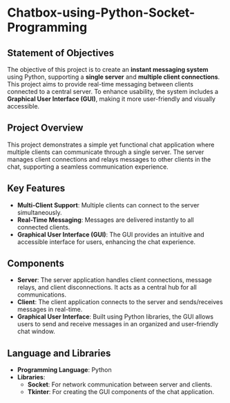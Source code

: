 # Chatbox-using-Python-Socket-Programming

## Statement of Objectives

The objective of this project is to create an **instant messaging system** using Python, supporting a **single server** and **multiple client connections**. This project aims to provide real-time messaging between clients connected to a central server. To enhance usability, the system includes a **Graphical User Interface (GUI)**, making it more user-friendly and visually accessible.

## Project Overview

This project demonstrates a simple yet functional chat application where multiple clients can communicate through a single server. The server manages client connections and relays messages to other clients in the chat, supporting a seamless communication experience.

## Key Features

- **Multi-Client Support**: Multiple clients can connect to the server simultaneously.
- **Real-Time Messaging**: Messages are delivered instantly to all connected clients.
- **Graphical User Interface (GUI)**: The GUI provides an intuitive and accessible interface for users, enhancing the chat experience.

## Components

- **Server**: The server application handles client connections, message relays, and client disconnections. It acts as a central hub for all communications.
- **Client**: The client application connects to the server and sends/receives messages in real-time.
- **Graphical User Interface**: Built using Python libraries, the GUI allows users to send and receive messages in an organized and user-friendly chat window.

## Language and Libraries

- **Programming Language**: Python
- **Libraries**:
  - **Socket**: For network communication between server and clients.
  - **Tkinter**: For creating the GUI components of the chat application.
